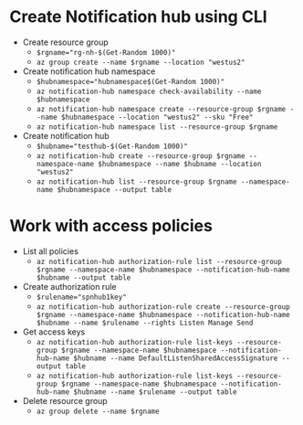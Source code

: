 ﻿# Create Notification hub using CLI

- Create resource group
    - `$rgname="rg-nh-$(Get-Random 1000)"`
    - `az group create --name $rgname --location "westus2"`
- Create notification hub namespace
    - `$hubnamespace="hubnamespace$(Get-Random 1000)"`
    - `az notification-hub namespace check-availability --name $hubnamespace`
    - `az notification-hub namespace create --resource-group $rgname --name $hubnamespace --location "westus2" --sku "Free"`
    - `az notification-hub namespace list --resource-group $rgname`
- Create notification hub
    - `$hubname="testhub-$(Get-Random 1000)"`
    - `az notification-hub create --resource-group $rgname --namespace-name $hubnamespace --name $hubname --location "westus2"`
    - `az notification-hub list --resource-group $rgname --namespace-name $hubnamespace --output table`

# Work with access policies

- List all policies
    - `az notification-hub authorization-rule list --resource-group $rgname --namespace-name $hubnamespace --notification-hub-name $hubname --output table`
- Create authorization rule
    - `$rulename="spnhub1key"`
    - `az notification-hub authorization-rule create --resource-group $rgname --namespace-name $hubnamespace --notification-hub-name $hubname --name $rulename --rights Listen Manage Send`
- Get access keys
    - `az notification-hub authorization-rule list-keys --resource-group $rgname --namespace-name $hubnamespace --notification-hub-name $hubname --name DefaultListenSharedAccessSignature --output table`
    - `az notification-hub authorization-rule list-keys --resource-group $rgname --namespace-name $hubnamespace --notification-hub-name $hubname --name $rulename --output table`
- Delete resource group
    - `az group delete --name $rgname`